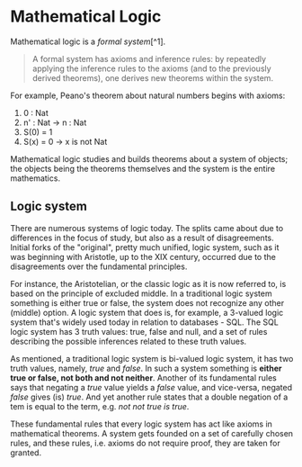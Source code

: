 # Mathematical Logic

Mathematical logic is a *formal system*[^1].

> A formal system has axioms and inference rules: by repeatedly applying the inference rules to the axioms (and to the previously derived theorems), one derives new theorems within the system.

For example, Peano's theorem about natural numbers begins with axioms:
1. 0 : Nat
2. n' : Nat -> n : Nat
3. S(0) = 1
4. S(x) = 0 -> x is not Nat

Mathematical logic studies and builds theorems about a system of objects; the objects being the theorems themselves and the system is the entire mathematics.


## Logic system

There are numerous systems of logic today. The splits came about due to differences in the focus of study, but also as a result of disagreements. Initial forks of the "original", pretty much unified, logic system, such as it was beginning with Aristotle, up to the XIX century, occurred due to the disagreements over the fundamental principles.

For instance, the Aristotelian, or the classic logic as it is now referred to, is based on the principle of excluded middle. In a traditional logic system something is either true or false, the system does not recognize any other (middle) option. A logic system that does is, for example, a 3-valued logic system that's widely used today in relation to databases - SQL. The SQL logic system has 3 truth values: true, false and null, and a set of rules describing the possible inferences related to these truth values.

As mentioned, a traditional logic system is bi-valued logic system, it has two truth values, namely, *true* and *false*. In such a system something is **either true or false, not both and not neither**. Another of its fundamental rules says that negating a *true* value yields a *false* value, and vice-versa, negated *false* gives (is) *true*. And yet another rule states that a double negation of a tem is equal to the term, e.g. *not not true is true*.

These fundamental rules that every logic system has act like axioms in mathematical theorems. A system gets founded on a set of carefully chosen rules, and these rules, i.e. axioms do not require proof, they are taken for granted.

